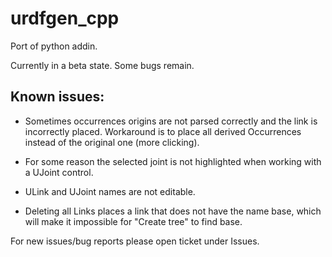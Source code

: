 # urdfgen_cpp

Port of python addin. 

Currently in a beta state. Some bugs remain.

## Known issues:

- Sometimes occurrences origins are not parsed correctly and the link is incorrectly placed. Workaround is to place all derived Occurrences instead of the original one (more clicking).

- For some reason the selected joint is not highlighted when working with a UJoint control. 

- ULink and UJoint names are not editable.

- Deleting all Links places a link that does not have the name base, which will make it impossible for "Create tree" to find base.

For new issues/bug reports please open ticket under Issues.
